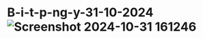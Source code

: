 # B-i-t-p-ng-y-31-10-2024![Screenshot 2024-10-31 161246](https://github.com/user-attachments/assets/9dd2f0f7-8533-485b-8708-e36fae05a24f)
